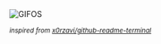 <div align="justify">
<picture>
    <source media="(prefers-color-scheme: dark)" srcset="https://i.ibb.co/ynMp4LJp/output-gif.gif">
    <source media="(prefers-color-scheme: light)" srcset="https://i.ibb.co/ynMp4LJp/output-gif.gif">
    <img alt="GIFOS" src="https://i.ibb.co/ynMp4LJp/output-gif.gif">
</picture>

<sub><i>inspired from [x0rzavi/github-readme-terminal](https://github.com/x0rzavi/github-readme-terminal)</i></sub>

</div>

<!-- Image deletion URL: https://ibb.co/DD6Yr3nY/f6b5c01192d350087652160f98575843 -->